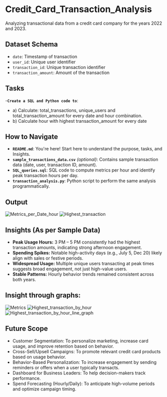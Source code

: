 # Credit_Card_Transaction_Analysis
Analyzing transactional data from a credit card company for the years 2022 and 2023. 

## Dataset Schema
- `date`: Timestamp of transaction  
- `user_id`: Unique user identifier  
- `transaction_id`: Unique transaction identifier  
- `transaction_amount`: Amount of the transaction

## Tasks

-**`Create a SQL and Python code to`**:
- a) Calculate: total_transactions, unique_users and total_transaction_amount for every date and hour combination.
- b) Calculate hour with highest transaction_amount for every date

## How to Navigate

- **`README.md`**: You're here! Start here to understand the purpose, tasks, and Insights.
- **`sample_transactions_data.csv`** *(optional)*: Contains sample transaction data (date, user, transaction ID, amount).
- **`SQL_queries.sql`**: SQL code to compute metrics per hour and identify peak transaction hours per day.
- **`transaction_analysis.py`**: Python script to perform the same analysis programmatically.

## Output

![Metrics_per_Date_hour](https://github.com/user-attachments/assets/6a92fe42-af7a-4ce1-9f17-5d5f90fe0104)
![Highest_transaction](https://github.com/user-attachments/assets/36c1d356-614c-4dc8-b66f-030083025b55)


## Insights (As per Sample Data)

- **Peak Usage Hours:** 3 PM – 5 PM consistently had the highest transaction amounts, indicating strong afternoon engagement.
- **Spending Spikes:** Notable high-activity days (e.g., July 5, Dec 20) likely align with sales or festive periods.
- **Widespread Usage:** Multiple unique users transacting at peak times suggests broad engagement, not just high-value users.
- **Stable Patterns:** Hourly behavior trends remained consistent across both years.

## Insight through graphs:

![Metrics](https://github.com/user-attachments/assets/0488b127-0762-46ca-be1f-5fcccfbfc266)
![Highest_transaction_by_hour](https://github.com/user-attachments/assets/00fd889f-eeef-47bd-a37e-5f5e85c1bc1a)
![Highest_transaction_by_hour_line_graph](https://github.com/user-attachments/assets/37bb8f44-3c6f-480d-9945-35f9efe79be3)

## Future Scope 
- Customer Segmentation: To personalize marketing, increase card usage, and improve retention based on behavior.
- Cross-Sell/Upsell Campaigns: To promote relevant credit card products based on usage behavior.
- Behavior-Based Personalization: To increase engagement by sending reminders or offers when a user typically transacts.
- Dashboard for Business Leaders: To help decision-makers track performance.
- Spend Forecasting (Hourly/Daily): To anticipate high-volume periods and optimize campaign timing.
